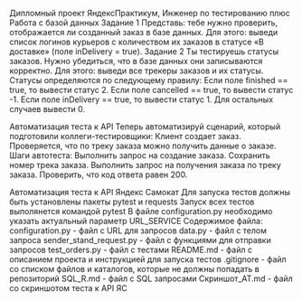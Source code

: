 Дипломный проект ЯндексПрактикум, Инженер по тестированию плюс Работа с базой данных Задание 1 Представь: тебе нужно проверить, отображается ли созданный заказ в базе данных. Для этого: выведи список логинов курьеров с количеством их заказов в статусе «В доставке» (поле inDelivery = true). Задание 2 Ты тестируешь статусы заказов. Нужно убедиться, что в базе данных они записываются корректно. Для этого: выведи все трекеры заказов и их статусы. Статусы определяются по следующему правилу: Если поле finished == true, то вывести статус 2. Если поле canсelled == true, то вывести статус -1. Если поле inDelivery == true, то вывести статус 1. Для остальных случаев вывести 0.

Автоматизация теста к API Теперь автоматизируй сценарий, который подготовили коллеги-тестировщики: Клиент создает заказ. Проверяется, что по треку заказа можно получить данные о заказе. Шаги автотеста: Выполнить запрос на создание заказа. Сохранить номер трека заказа. Выполнить запрос на получения заказа по треку заказа. Проверить, что код ответа равен 200.

Автоматизация теста к API Яндекс Самокат
Для запуска тестов должны быть установлены пакеты pytest и requests
Запуск всех тестов выполянется командой pytest
В файле configuration.py необходимо указать актуальный параметр URL_SERVICE
Содержимое файла:
configuration.py - файл с URL для запросов
data.py - файл с телом запроса
sender_stand_request.py - файл с функциями для отправки запросов
test_orders.py - файл с тестами
README.md - файл с описанием проекта и инструкцией для запуска тестов
.gitignore - файл со списком файлов и каталогов, которые не должны попадать в репозиторий
SQL_R.md - файл с SQL запросами
Скриншот_АТ.md - файл со скриншотом теста к API ЯС